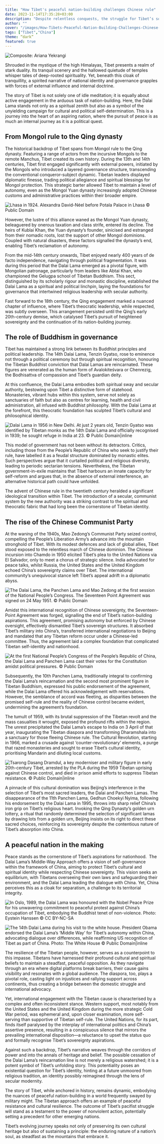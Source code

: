 ```yaml
---
title: "How Tibet's peaceful nation-building challenges Chinese rule"
date: 2023-11-14T17:35:28+03:00
description: "Despite relentless conquests, the struggle for Tibet’s sovereignty extends beyond the protection of its heritage; it's a fight for the nation's very spirit, enduring as the mountains that embrace it."
author: ""
cover: "/images/How-Tibets-Peaceful-Nation-Building-Challenges-Chinese-Rule.jpg"
tags: ["Tibet","China"]
theme: “dark”
featured: true
---
```


![Composite: Ariana Yekrangi](/images/How-Tibets-Peaceful-Nation-Building-Challenges-Chinese-Rule.jpg)

Shrouded in the mystique of the high Himalayas, Tibet presents a realm of stark duality. Its tranquil scenery and the hallowed quietude of temples whisper tales of deep-rooted spirituality. Yet, beneath this cloak of tranquillity, a spirited narrative of national identity and governance grapples with forces of external influence and internal doctrine.

The story of Tibet is not solely one of idle meditation; it is equally about active engagement in the arduous task of nation-building. Here, the Dalai Lama stands not only as a spiritual zenith but also as a symbol of the unyielding campaign for cultural and political self-determination. This is a journey into the heart of an aspiring nation, where the pursuit of peace is as much an internal journey as it is a political quest.

## **From Mongol rule to the Qing dynasty**

The historical backdrop of Tibet spans from Mongol rule to the Qing dynasty. Featuring a range of actors from the incursive Mongols to the remote Manchus, Tibet created its own history. During the 13th and 14th centuries, Tibet first engaged significantly with external powers, initiated by the Mongols who introduced a layered governance structure, transcending the conventional conqueror-subject dynamic. Tibetan leaders displayed diplomatic finesse, trading political allegiance and spiritual blessings for Mongol protection. This strategic barter allowed Tibet to maintain a level of autonomy, even as the Mongol Yuan dynasty increasingly adopted Chinese customs and administrative practices within their broader empire.

![Lhasa in 1924. Alexandra David-Néel before Potala Palace in Lhasa © Public Domain](/images/Lhasa-in-1924-1024x768.jpg)

However, the lustre of this alliance waned as the Mongol Yuan dynasty, beleaguered by onerous taxation and class strife, entered its decline. The heirs of Kublai Khan, the Yuan dynasty’s founder, sinicised and estranged from their nomadic roots, lost the support of other Mongol dominions. Coupled with natural disasters, these factors signalled the dynasty’s end, enabling Tibet’s reclamation of autonomy.

From the mid-14th century onwards, Tibet enjoyed nearly 400 years of de facto independence, navigating through political fragmentation. It was during this period that the Dalai Lama emerged as a pivotal figure, with Mongolian patronage, particularly from leaders like Abtai Khan, who championed the Gelugpa school of Tibetan Buddhism. This sect, distinguished by its scholarly rigour and monastic discipline, established the Dalai Lama as a spiritual and political linchpin, laying the foundations for governance that intertwined religious leadership with secular authority.

Fast forward to the 18th century, the Qing engagement marked a nuanced chapter of influence, where Tibet’s theocratic leadership, while respected, was subtly overseen. This arrangement persisted until the Qing’s early 20th-century demise, which catalysed Tibet’s pursuit of heightened sovereignty and the continuation of its nation-building journey.

## **The role of Buddhism in governance**

Tibet has maintained a strong link between its Buddhist principles and political leadership. The 14th Dalai Lama, Tenzin Gyatso, rose to eminence not through a political ceremony but through spiritual recognition, honouring the Tibetan Buddhist conviction that Dalai Lamas are reincarnated. These figures are venerated as the human form of Avalokiteśvara or Chenrezig, the Bodhisattva of compassion and Tibet’s guardian deity.

At this confluence, the Dalai Lama embodies both spiritual sway and secular authority, bestowing upon Tibet a distinctive form of statehood. Monasteries, vibrant hubs within this system, serve not solely as sanctuaries of faith but also as centres for learning, health and civil administration, all infused with Buddhist philosophy. With the Dalai Lama at the forefront, this theocratic foundation has sculpted Tibet’s cultural and philosophical identity.

![Dalai Lama in 1956 in New Delhi. At just 2 years old, Tenzin Gyatso was identified by Tibetan monks as the 14th Dalai Lama and officially recognised in 1939; he sought refuge in India at 23. © Public Domain|inline](/images/Dalai_Lama_in_1956_in_New_Delhi.jpg)


This model of government has not been without its detractors. Critics, including those from the People’s Republic of China who seek to justify their rule, have labelled it as a feudal structure dominated by monastic elites. Such perspectives argue that it curtailed political and religious diversity, leading to periodic sectarian tensions. Nevertheless, the Tibetan government-in-exile maintains that Tibet harbours an innate capacity for self-reform and argues that, in the absence of external interference, an alternative historical path could have unfolded.

The advent of Chinese rule in the twentieth century heralded a significant ideological transition within Tibet. The introduction of a secular, communist system by the new authority was a striking contrast to the spiritual and theocratic fabric that had long been the cornerstone of Tibetan identity.

## **The rise of the Chinese Communist Party** 

At the waning of the 1940s, Mao Zedong’s Communist Party seized control, compelling the People’s Liberation Army’s advance into the mountain stronghold of Tibet. With its modest defences and lack of global allies, Tibet stood exposed to the relentless march of Chinese dominion. The Chinese incursion into Chamdo in 1950 elicited Tibet’s plea to the United Nations via El Salvador, only to meet a chorus of strategic silence. India advocated for peace talks, whilst Russia, the United States and the United Kingdom echoed China’s sovereignty claims over Tibet. The international community’s unequivocal stance left Tibet’s appeal adrift in a diplomatic abyss.

![The Dalai Lama, the Panchen Lama and Mao Zedong at the first session of the National People’s Congress. The Seventeen Point Agreement was signed on 24 May 1951. © Public Domain](/images/Dalai-Lama-Pnachen-lama-and-Mao-Zedong.jpg)


Amidst this international recognition of Chinese sovereignty, the Seventeen-Point Agreement was forged, signalling the end of Tibet’s nation-building aspirations. This agreement, promising autonomy but enforced by Chinese oversight, effectively dismantled Tibet’s sovereign structures. It absorbed Tibet’s military into China’s, transferred international negotiations to Beijing and mandated that any Tibetan reform occur under a Chinese-led committee. Thus, the agreement laid a complex foundation that complicated Tibetan self-identity and nationhood.

![At the first National People’s Congress of the People’s Republic of China, the Dalai Lama and Panchen Lama cast their votes for the Constitution amidst political pressures. © Public Domain](/images/Dalai_and_Panchen_voting_for_the_Constitution_of_the_Peoples_Republic_of_China-1024x768.jpg)

Subsequently, the 10th Panchen Lama, traditionally integral to confirming the Dalai Lama’s reincarnation and the second most prominent figure in Tibetan Buddhism, expressed his public endorsement of the agreement, while the Dalai Lama offered his acknowledgement with reservations. However, the semblance of accord was fleeting, as disparities between the promised self-rule and the reality of Chinese control became evident, undermining the agreement’s foundation.

The tumult of 1959, with its brutal suppression of the Tibetan revolt and the mass casualties it wrought, exposed the profound rifts within the region. The unrest precipitated the Dalai Lama’s escape to India on 3 April of that year, inaugurating the Tibetan diaspora and transforming Dharamshala into a sanctuary for those fleeing Chinese rule. The Cultural Revolution, starting in 1966, marked a crusade against ‘counter-revolutionary’ elements, a purge that razed monasteries and sought to erase Tibet’s cultural identity, prioritising Mandarin and diluting local customs. 

![Tsarong Dasang Dramdul, a key moderniser and military figure in early 20th-century Tibet, arrested by the PLA during the 1959 Tibetan uprising against Chinese control, and died in prison amid efforts to suppress Tibetan resistance. © Public Domain|inline](/images/Tsarong-captured.jpg)

A pinnacle of this cultural domination was Beijing’s interference in the selection of Tibet’s most sacred leaders, the Dalai and Panchen Lamas. The disappearance of the 11th Panchen Lama, Gedhun Choekyi Nyima, following his endorsement by the Dalai Lama in 1995, throws into sharp relief China’s iron grip on Tibet’s religious heart. Invoking the Qing Dynasty’s golden urn lottery, a ritual that randomly determined the selection of significant lamas by drawing lots from a golden urn, Beijing insists on its right to direct these sacred choices, reinforcing its sovereignty despite the contentious nature of Tibet’s absorption into China.

## **A peaceful nation in the making**

Peace stands as the cornerstone of Tibet’s aspirations for nationhood.  The Dalai Lama’s Middle-Way Approach offers a vision of self-governance within the framework of China, aiming to protect Tibet’s cultural and spiritual identity while respecting Chinese sovereignty. This vision seeks an equilibrium, with Tibetans overseeing their own laws and safeguarding their environment, and the Dalai Lama leading the dialogue with China. Yet, China perceives this as a cloak for separatism, a challenge to its territorial integrity.

![In Oslo, 1989, the Dalai Lama was honoured with the Nobel Peace Prize for his unwavering commitment to peaceful protest against China’s occupation of Tibet, embodying the Buddhist tenet of non-violence. Photo: Eystein Hanssen © CC BY-NC-SA](/images/the-dalai-lama-and-the-nobel-peace-prize.jpg)


![The 14th Dalai Lama during his visit to the white house. President Obama endorsed the Dalai Lama’s ‘Middle Way’ for Tibet’s autonomy within China, advocating dialogue over differences, while reaffirming US recognition of Tibet as part of China. Photo: The White House © Public Domain|inline](/images/Obama-hugging-the-14th-Dalai-Lama.jpg "How Tibet's Peaceful Nation-Building Challenges Chinese Rule 7")

The resilience of the Tibetan people, however, serves as a counterpoint to this impasse. Tibetans have harnessed their profound cultural and spiritual beliefs to maintain a steadfast, peaceful opposition. As they navigate through an era where digital platforms break barriers, their cause gains visibility and resonates with a global audience. The diaspora, too, plays a pivotal role, casting light on injustices and rallying support across continents, thus creating a bridge between the domestic struggle and international advocacy.

Yet, international engagement with the Tibetan cause is characterised by a complex and often inconsistent stance. Western support, most notably from the United States and the United Kingdom during the more strategic Cold War period, was ephemeral and, upon closer examination, more self-serving than supportive of Tibetan self-rule. The United Nations, for its part, finds itself paralysed by the interplay of international politics and China’s assertive presence, resulting in a conspicuous silence that mirrors the prevailing international disposition—a reluctance to upset the status quo and formally recognise Tibet’s sovereignty aspirations.

Against such a backdrop, Tibet’s narrative weaves through the corridors of power and into the annals of heritage and belief. The possible cessation of the Dalai Lama’s reincarnation line is not merely a religious watershed; it is a potent symbol of Tibet’s unfolding story. This potentiality poses an existential question for Tibet’s identity, hinting at a future unmoored from religious tradition, an identity possibly reimagined through the lens of secular modernity.

The story of Tibet, while anchored in history, remains dynamic, embodying the nuances of peaceful nation-building in a world frequently swayed by military might. The Tibetan approach offers an example of peaceful resistance and cultural resilience. The outcome of Tibet’s pacifist struggle will stand as a testament to the power of nonviolent action, potentially setting a precedent for other emerging nations.

Tibet’s evolving journey speaks not only of preserving its own cultural heritage but also of sustaining a principle: the enduring nature of a nation’s soul, as steadfast as the mountains that embrace it.
